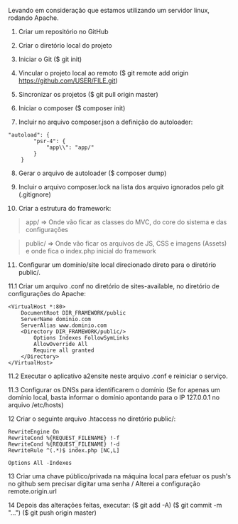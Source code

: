 Levando em consideração que estamos utilizando um servidor linux, rodando Apache.

1. Criar um repositório no GitHub

2. Criar o diretório local do projeto

3. Iniciar o Git ($ git init)

4. Vincular o projeto local ao remoto ($ git remote add origin https://github.com/USER/FILE.git)

5. Sincronizar os projetos ($ git pull origin master)

6. Iniciar o composer ($ composer init)

7. Incluir no arquivo composer.json a definição do autoloader:
```
"autoload": {
        "psr-4": {
            "app\\": "app/"
        }
    }
```

8. Gerar o arquivo de autoloader ($ composer dump)

9. Incluir o arquivo composer.lock na lista dos arquivo ignorados pelo git (.gitignore)

10. Criar a estrutura do framework:
> app/ => Onde vão ficar as classes do MVC, do core do sistema e das configurações

> public/ => Onde vão ficar os arquivos de JS, CSS e imagens (Assets) e onde fica o index.php inicial do framework

11. Configurar um domínio/site local direcionado direto para o diretório public/.

11.1 Criar um arquivo .conf no diretório de sites-available, no diretório de configurações do Apache: 
```
<VirtualHost *:80>
    DocumentRoot DIR_FRAMEWORK/public
    ServerName dominio.com
    ServerAlias www.dominio.com
    <Directory DIR_FRAMEWORK/public/>
        Options Indexes FollowSymLinks
        AllowOverride All
        Require all granted
    </Directory>
</VirtualHost>
```

11.2 Executar o aplicativo a2ensite neste arquivo .conf e reiniciar o serviço.

11.3 Configurar os DNSs para identificarem o domínio (Se for apenas um domínio local, basta informar o domínio apontando para o IP 127.0.0.1 no arquivo /etc/hosts)

12 Criar o seguinte arquivo .htaccess no diretório public/:
```
RewriteEngine On
RewriteCond %{REQUEST_FILENAME} !-f
RewriteCond %{REQUEST_FILENAME} !-d
RewriteRule ^(.*)$ index.php [NC,L]

Options All -Indexes
```

13 Criar uma chave público/privada na máquina local para efetuar os push's no github sem precisar digitar uma senha / Alterei a configuração remote.origin.url

14 Depois das alterações feitas, executar:
($ git add -A)
($ git commit -m "...")
($ git push origin master)
